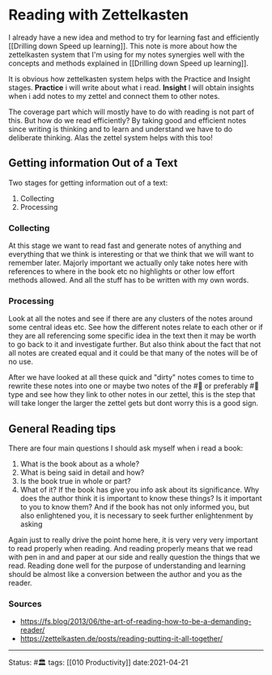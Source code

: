 # Reading with Zettelkasten

I already have a new idea and method to try for learning fast and efficiently [[Drilling down Speed up learning]]. This note is more about how the zettelkasten system that I'm using for my notes synergies well with the concepts and methods explained in [[Drilling down Speed up learning]].

It is obvious how zettelkasten system helps with the Practice and Insight stages. **Practice** i will write about what i read. **Insight** I will obtain insights when i add notes to my zettel and connect them to other notes.

The coverage part which will mostly have to do with reading is not part of this. But how do we read efficiently? By taking good and efficient notes since writing is thinking and to learn and understand we have to do deliberate thinking. Alas the zettel system helps with this too!

## Getting information Out of a Text
Two stages for getting information out of a text:
1. Collecting
2. Processing

### Collecting
At this stage we want to read fast and generate notes of anything and everything that we think is interesting or that we think that we will want to remember later. Majorly important we actually only take notes here with references to where in the book etc no highlights or other low effort methods allowed. And all the stuff has to be written with my own words.

### Processing 
Look at all the notes and see if there are any clusters of the notes around some central ideas etc. See how the different notes relate to each other or if they are all referencing some specific idea in the text then it may be worth to go back to it and investigate further. But also think about the fact that not all notes are created equal and it could be that many of the notes will be of no use. 

After we have looked at all these quick and "dirty" notes comes to time to rewrite these notes into one or maybe two notes of the #🌱  or preferably #🌳  type and see how they link to other notes in our zettel, this is the step that will take longer the larger the zettel gets but dont worry this is a good sign. 

## General Reading tips
There are four main questions I should ask myself when i read a book:
1. What is the book about as a whole?
2. What is being said in detail and how?
3. Is the book true in whole or part?
4. What of it? If the book has give you info ask about its significance. Why does the author think it is important to know these things? Is it important to you to know them? And if the book has not only informed you, but also enlightened you, it is necessary to seek further enlightenment by asking

Again just to really drive the point home here, it is very very very important to read properly when reading. And reading properly means that we read with pen in and and paper at our side and really question the things that we read. Reading done well for the purpose of understanding and learning should be almost like a conversion between the author and you as the reader. 


### Sources
- https://fs.blog/2013/06/the-art-of-reading-how-to-be-a-demanding-reader/
- https://zettelkasten.de/posts/reading-putting-it-all-together/


---
Status: #🏛 
tags: [[010 Productivity]]
date:2021-04-21
